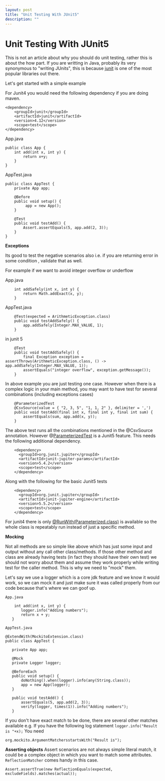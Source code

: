 ```yaml
---
layout: post
title: "Unit Testing With JUnit5"
description: ""
---
```

# Unit Testing With JUnit5
This is not an article about why you should do unit testing, rather this is about the how part. If you are writting in Java, probably its very synonymous to "writing JUnits", this is because [junit](https://junit.org/junit5/) is one of the most popular libraries out there.

Let's get started with a simple example

For Junit4 you would need the following dependency if you are doing maven.
```
<dependency>
    <groupId>junit</groupId>
    <artifactId>junit</artifactId>
    <version>4.12</version>
    <scope>test</scope>
</dependency>
```

App.java
```
public class App {
    int add(int x, int y) {
        return x+y;
    }
}
```
AppTest.java
```
public class AppTest {
    private App app;

    @Before
    public void setup() {
         app = new App();
    }

    @Test
    public void testAdd() {
        Assert.assertEquals(5, app.add(2, 3));
    }
}

```
**Exceptions**

Its good to test the negative scenarios also i.e. if you are returning error in some condition , validate that as well.

For example if we want to avoid integer overflow or underflow 

App.java

```
    int addSafely(int x, int y) {
        return Math.addExact(x, y);
    }
```
AppTest.java
```
    @Test(expected = ArithmeticException.class)
    public void testAddSafely() {
        app.addSafely(Integer.MAX_VALUE, 1);
    }
```

in junit 5

```
    @Test
    public void testAddSafely() {
        final Exception exception = assertThrows(ArithmeticException.class, () -> app.addSafely(Integer.MAX_VALUE, 1));
        assertEquals("integer overflow", exception.getMessage());
    }
```
In above example you are just testing one case. However when there is a complex logic in your main method, you may want to have test for several combinations (including exceptions cases)

```
    @ParameterizedTest
    @CsvSource(value = { "2, 3, 5", "1, 1, 2" }, delimiter = ',')
    public void testAdd(final int x, final int y, final int sum) {
        assertEquals(sum, app.add(x, y));
    }
```
The above test runs all the combinations mentioned in the @CsvSource annotation. However  @[ParameterizedTest](https://junit.org/junit5/docs/current/user-guide/#writing-tests-parameterized-tests) is a Junit5 feature. This needs the following additional dependency. 

```
    <dependency>
      <groupId>org.junit.jupiter</groupId>
      <artifactId>junit-jupiter-params</artifactId>
      <version>5.4.2</version>
      <scope>test</scope>
    </dependency>
```
Along with the following for the basic Junit5 tests
```
    <dependency>
      <groupId>org.junit.jupiter</groupId>
      <artifactId>junit-jupiter-engine</artifactId>
      <version>5.5.2</version>
      <scope>test</scope>
    </dependency>
```
For junit4 there is only [@RunWith(Parameterized.class)](https://github.com/junit-team/junit4/wiki/Parameterized-tests) is available so the whole class is repeatably run instead of just a specific method.

**Mocking**

Not all methods are so simple like above which has just some input and output without any call other class/methods. If those other method and class are already having tests (in fact they should have their own test) we should not worry about them and assume they work properly while writing test for the caller method. This is why we need to "mock" them.

Let's say we use a logger which is a core jdk feature and we know it would work, so we can mock it and just make sure it was called properly from our code because that's where we can goof up. 

`App.java`
 ```
     int add(int x, int y) {
        logger.info("Adding numbers");
        return x + y;
    }
 ```
 
 `AppTest.java`
 ```
 @ExtendWith(MockitoExtension.class)
 public class AppTest {

    private App app;
    
    @Mock
    private Logger logger;

    @BeforeEach
    public void setup() {
        doNothing().when(logger).info(any(String.class));
        app = new App(logger);
    }
    
    public void testAdd() {
        assertEquals(5, app.add(2, 3));
        verify(logger, times(1)).info("Adding numbers");
    }
 ```

If you don't have exact match to be done,  there are several other matches available 
e.g.
If you have the following log statement `logger.info("Result is "+x);`
You need
```
org.mockito.ArgumentMatchersstartsWith("Result is");
```

**Asserting objects**
Assert scenarios are not always  simple literal match, it could be a complex object in which you want to match some attributes. `ReflectionMatcher` comes handy in this case.

```
Assert.assertTrue(new ReflectionEquals(expected, excludeFields).matches(actual));
```



